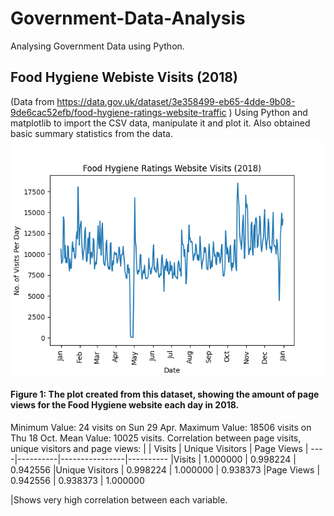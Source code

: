# Government-Data-Analysis
Analysing Government Data using Python.

## Food Hygiene Webiste Visits (2018)
(Data from https://data.gov.uk/dataset/3e358499-eb65-4dde-9b08-9de6cac52efb/food-hygiene-ratings-website-traffic )
Using Python and matplotlib to import the CSV data, manipulate it and plot it. Also obtained basic summary statistics from the data.
![Visits-graph](Visits-graph.png)
#### Figure 1: The plot created from this dataset, showing the amount of page views for the Food Hygiene website each day in 2018.

Minimum Value:  24 visits on Sun 29 Apr.
Maximum Value:  18506 visits on Thu 18 Oct.
Mean Value:  10025 visits.
Correlation between page visits, unique visitors and page views:
|               |   Visits | Unique Visitors | Page Views
|           ----|----------|----------------|----------
|Visits         | 1.000000    |    0.998224  | 0.942556
|Unique Visitors |  0.998224   |     1.000000 |  0.938373
|Page Views      | 0.942556    |    0.938373  | 1.000000

|Shows very high correlation between each variable.

